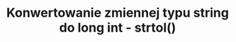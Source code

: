 ---
title: Konwertowanie zmiennej typu string do long int - strtol()
categories: [cpp, funkcje]
categoryID: cpp-funkcje
---